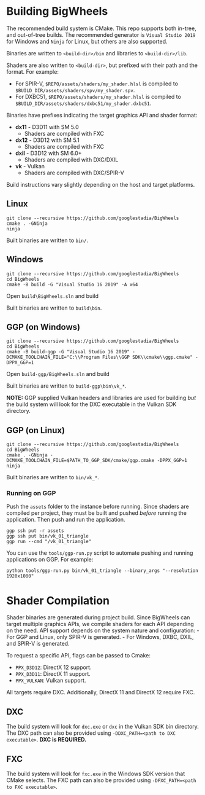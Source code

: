 # Building BigWheels
The recommended build system is CMake. This repo supports both in-tree, and out-of-tree builds.
The recommended generator is `Visual Studio 2019` for Windows and `Ninja` for Linux, but others are also supported.

Binaries are written to `<build-dir>/bin` and libraries to `<build-dir>/lib`.

Shaders are also written to `<build-dir>`, but prefixed with their path and the format. For example:

- For SPIR-V, `$REPO/assets/shaders/my_shader.hlsl` is compiled to `$BUILD_DIR/assets/shaders/spv/my_shader.spv`.
- For DXBC51, `$REPO/assets/shaders/my_shader.hlsl` is compiled to `$BUILD_DIR/assets/shaders/dxbc51/my_shader.dxbc51`.

Binaries have prefixes indicating the target graphics API and shader format:
 * **dx11** - D3D11 with SM 5.0
   * Shaders are compiled with FXC
 * **dx12** - D3D12 with SM 5.1
   * Shaders are compiled with FXC
 * **dxil** - D3D12 with SM 6.0+
   * Shaders are compiled with DXC/DXIL
 * **vk** - Vulkan
   * Shaders are compiled with DXC/SPIR-V

Build instructions vary slightly depending on the host and target platforms.

## Linux
```
git clone --recursive https://github.com/googlestadia/BigWheels
cmake . -GNinja
ninja
```

Built binaries are written to `bin/`.

## Windows
```
git clone --recursive https://github.com/googlestadia/BigWheels
cd BigWheels
cmake -B build -G "Visual Studio 16 2019" -A x64
```

Open `build\BigWheels.sln` and build

Built binaries are written to `build\bin`.

## GGP (on Windows)
```
git clone --recursive https://github.com/googlestadia/BigWheels
cd BigWheels
cmake -B build-ggp -G "Visual Studio 16 2019" -DCMAKE_TOOLCHAIN_FILE="C:\\Program Files\\GGP SDK\\cmake\\ggp.cmake" -DPPX_GGP=1
```
Open `build-ggp/BigWheels.sln` and build

Built binaries are written to `build-ggp\bin\vk_*`.

**NOTE:** GGP supplied Vulkan headers and libraries are used for building *but* the build system will look for the DXC
executable in the Vulkan SDK directory.

## GGP (on Linux)
```
git clone --recursive https://github.com/googlestadia/BigWheels
cd BigWheels
cmake . -GNinja -DCMAKE_TOOLCHAIN_FILE=$PATH_TO_GGP_SDK/cmake/ggp.cmake -DPPX_GGP=1
ninja
```

Built binaries are written to `bin/vk_*`.

### Running on GGP
Push the `assets` folder to the instance before running. Since shaders are compiled per project, they must be built and pushed *before* running the application. Then push and run the application.
```
ggp ssh put -r assets
ggp ssh put bin/vk_01_triangle
ggp run --cmd "/vk_01_triangle"
```

You can use the `tools/ggp-run.py` script to automate pushing and running applications on GGP. For example:
```
python tools/ggp-run.py bin/vk_01_triangle --binary_args "--resolution 1920x1080"
``` 

# Shader Compilation
Shader binaries are generated during project build. Since BigWheels can target multiple graphics APIs, we compile shaders
for each API depending on the need. API support depends on the system nature and configuration:
    - For GGP and Linux, only SPIR-V is generated.
    - For Windows, DXBC, DXIL, and SPIR-V is generated.

To request a specific API, flags can be passed to Cmake:
 - `PPX_D3D12`: DirectX 12 support.
 - `PPX_D3D11`: DirectX 11 support.
 - `PPX_VULKAN`: Vulkan support.

All targets require DXC. Additionally, DirectX 11 and DirectX 12 require FXC.

## DXC
The build system will look for `dxc.exe` or `dxc` in the Vulkan SDK bin directory.
The DXC path can also be provided using `-DDXC_PATH=<path to DXC executable>`.
**DXC is REQUIRED.**

## FXC
The build system will look for `fxc.exe` in the Windows SDK version that CMake selects.
The FXC path can also be provided using `-DFXC_PATH=<path to FXC executable>`.